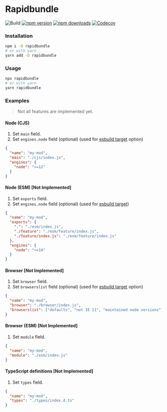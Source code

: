 # Rapidbundle

![Build](https://github.com/umidbekk/rapidbundle/workflows/Main/badge.svg)
[![npm version](https://img.shields.io/npm/v/rapidbundle.svg)](https://www.npmjs.com/package/rapidbundle)
[![npm downloads](https://img.shields.io/npm/dm/rapidbundle.svg)](https://www.npmjs.com/package/rapidbundle)
[![Codecov](https://img.shields.io/codecov/c/gh/umidbekk/rapidbundle.svg)](https://codecov.io/gh/umidbekk/rapidbundle)


### Installation

```bash
npm i -D rapidbundle
# or with yarn
yarn add -D rapidbundle
```

### Usage

```bash
npx rapidbundle
# or with yarn
yarn rapidbundle
```

### Examples

> Not all features are implemented yet.

#### Node (CJS)

1. Set `main` field.
2. Set `engines.node` field (optional) (used for [esbuild target](https://esbuild.github.io/api/#target) option)

```json
{
  "name": "my-mod",
  "main": "./cjs/index.js",
  "engines": {
    "node": ">=12"
  }
}
```

#### Node (ESM) [Not Implemented]

1. Set `exports` field.
2. Set `engines.node` field (optional) (used for [esbuild target](https://esbuild.github.io/api/#target))

```json
{
  "name": "my-mod",
  "exports": {
    ".": "./esm/index.js",
    "./feature": "./esm/feature/index.js",
    "./feature/index.js": "./esm/feature/index.js"
  },
  "engines": {
    "node": ">=14"
  }
}
```

#### Browser [Not Implemented]

1. Set `browser` field.
2. Set `browserslist` field (optional) (used for [esbuild target](https://esbuild.github.io/api/#target) option)

```json
{
  "name": "my-mod",
  "browser": "./browser/index.js",
  "browserslist": ["defaults", "not IE 11", "maintained node versions"]
}
```

#### Browser (ESM) [Not Implemented]

1. Set `module` field.

```json
{
  "name": "my-mod",
  "module": "./esm/index.js"
}
```

#### TypeScript definitions [Not Implemented]

1. Set `types` field.

```json
{
  "name": "my-mod",
  "types": "./types/index.d.ts"
}
```
